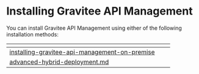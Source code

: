 # Installing Gravitee API Management

You can install Gravitee API Management using either of the following installation methods:



<table data-card-size="large" data-view="cards"><thead><tr><th data-type="content-ref"></th><th></th><th></th></tr></thead><tbody><tr><td><a href="installing-gravitee-api-management-on-premise/">installing-gravitee-api-management-on-premise</a></td><td></td><td></td></tr><tr><td><a href="installing-a-gravitee-gateway-with-a-hybrid-deployment/advanced-hybrid-deployment.md">advanced-hybrid-deployment.md</a></td><td></td><td></td></tr></tbody></table>
